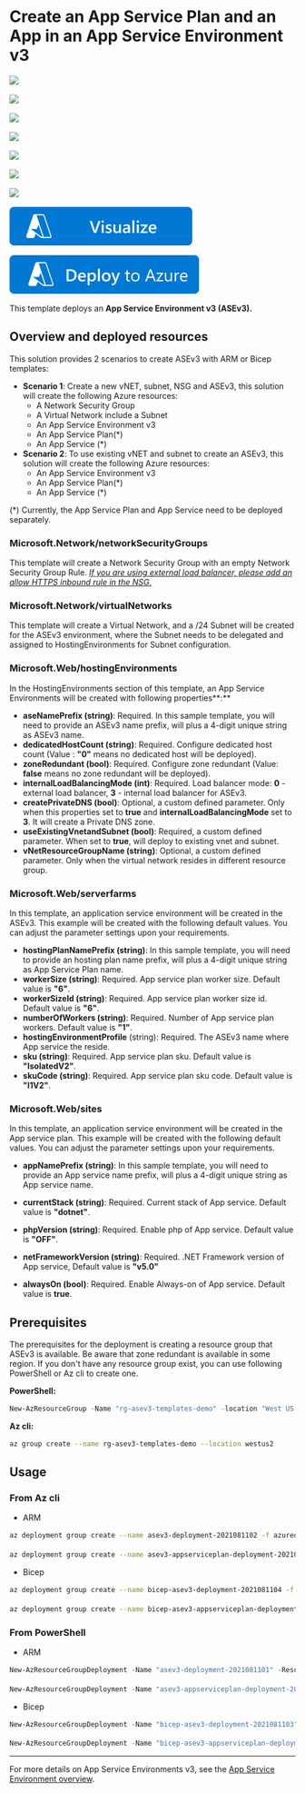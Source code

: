 # Create an App Service Plan and an App in an App Service Environment v3

![](https://azurequickstartsservice.blob.core.windows.net/badges/quickstarts/microsoft.web/web-app-asp-app-on-asev3-create/PublicLastTestDate.svg)

![](https://azurequickstartsservice.blob.core.windows.net/badges/quickstarts/microsoft.web/web-app-asp-app-on-asev3-create/PublicDeployment.svg)

![](https://azurequickstartsservice.blob.core.windows.net/badges/quickstarts/microsoft.web/web-app-asp-app-on-asev3-create/FairfaxLastTestDate.svg)

![](https://azurequickstartsservice.blob.core.windows.net/badges/quickstarts/microsoft.web/web-app-asp-app-on-asev3-create/FairfaxDeployment.svg)

![](https://azurequickstartsservice.blob.core.windows.net/badges/quickstarts/microsoft.web/web-app-asp-app-on-asev3-create/BestPracticeResult.svg)

![](https://azurequickstartsservice.blob.core.windows.net/badges/quickstarts/microsoft.web/web-app-asp-app-on-asev3-create/CredScanResult.svg)

![](https://azurequickstartsservice.blob.core.windows.net/badges/quickstarts/microsoft.web/web-app-asp-app-on-asev3-create/BicepVersion.svg)

[![Visualize](https://raw.githubusercontent.com/Azure/azure-quickstart-templates/master/1-CONTRIBUTION-GUIDE/images/visualizebutton.svg?sanitize=true)](http://armviz.io/#/?load=https%3A%2F%2Fraw.githubusercontent.com%2FAzure%2Fazure-quickstart-templates%2Fmaster%2Fquickstarts%2Fmicrosoft.web%2Fweb-app-asp-app-on-asev3-create%2Fazuredeploy.json)

[![](https://raw.githubusercontent.com/Azure/azure-quickstart-templates/master/1-CONTRIBUTION-GUIDE/images/deploytoazure.svg?sanitize=true)](https://portal.azure.com/#create/Microsoft.Template/uri/https%3A%2F%2Fraw.githubusercontent.com%2FAzure%2Fazure-quickstart-templates%2Fmaster%2Fquickstarts%2Fmicrosoft.web%2Fweb-app-asp-app-on-asev3-create%2Fazuredeploy.json)

This template deploys an **App Service Environment v3 (ASEv3).** 

## Overview and deployed resources

This solution provides 2 scenarios to create ASEv3 with ARM or Bicep templates:

- **Scenario 1**: Create a new vNET, subnet, NSG and ASEv3, this solution will create the following Azure resources:
  - A Network Security Group
  - A Virtual Network include a Subnet
  - An App Service Environment v3
  - An App Service Plan(*)
  - An App Service (*)
- **Scenario 2**: To use existing vNET and subnet to create an ASEv3, this solution will create the following Azure resources:
  - An App Service Environment v3
  - An App Service Plan(*)
  - An App Service (*)

(*) Currently, the App Service Plan and App Service need to be deployed separately.

### Microsoft.Network/networkSecurityGroups

This template will create a Network Security Group with an empty Network Security Group Rule. *<u>If you are using external load balancer, please add an allow HTTPS inbound rule in the NSG.</u>*

### Microsoft.Network/virtualNetworks

This template will create a Virtual Network, and a /24 Subnet will be created for the ASEv3 environment, where the Subnet needs to be delegated and assigned to HostingEnvironments for Subnet configuration.

### Microsoft.Web/hostingEnvironments

In the HostingEnvironments section of this template, an App Service Environments will be created with following properties**:**

- **aseNamePrefix (string)**: Required. In this sample template, you will need to provide an ASEv3 name prefix, will plus a 4-digit unique string as ASEv3 name.
- **dedicatedHostCount (string)**: Required. Configure dedicated host count (Value : **"0"** means no dedicated host will be deployed).
- **zoneRedundant (bool)**: Required. Configure zone redundant (Value: **false** means no zone redundant will be deployed).
- **internalLoadBalancingMode (int)**: Required. Load balancer mode: **0** - external load balancer, **3** - internal load balancer for ASEv3.
- **createPrivateDNS (bool)**: Optional, a custom defined parameter. Only when this properties set to **true** and **internalLoadBalancingMode** set to **3**. It will create a Private DNS zone.
- **useExistingVnetandSubnet (bool)**: Required, a custom defined parameter. When set to **true**, will deploy to existing vnet and subnet.
- **vNetResourceGroupName (string)**: Optional, a custom defined parameter. Only when the virtual network resides in different resource group.

### Microsoft.Web/serverfarms

In this template, an application service environment will be created in the ASEv3. This example will be created with the following default values. You can adjust the parameter settings upon your requirements.

- **hostingPlanNamePrefix (string)**: In this sample template, you will need to provide an hosting plan name prefix, will plus a 4-digit unique string as App Service Plan name.
- **workerSize (string)**: Required. App service plan worker size. Default value is **"6"**.
- **workerSizeId (string)**: Required. App service plan worker size id. Default value is **"6"**.
- **numberOfWorkers (string)**: Required. Number of App service plan workers. Default value is **"1"**.
- **hostingEnvironmentProfile** (string): Required. The ASEv3 name where App service the reside.
- **sku (string)**: Required. App service plan sku. Default value is **"IsolatedV2"**.
- **skuCode (string)**: Required. App service plan sku code. Default value is **"I1V2"**.

### Microsoft.Web/sites

In this template, an application service environment will be created in the App service plan. This example will be created with the following default values. You can adjust the parameter settings upon your requirements.

- **appNamePrefix (string)**: In this sample template, you will need to provide an App service name prefix, will plus a 4-digit unique string as App service name.

- **currentStack (string)**: Required. Current stack of App service. Default value is **"dotnet"**.

- **phpVersion (string)**: Required. Enable php of App service. Default value is **"OFF"**.

- **netFrameworkVersion (string)**: Required. .NET Framework version of App service, Default value is **"v5.0"**

- **alwaysOn (bool)**: Required. Enable Always-on of App service. Default value is **true**.

  

## Prerequisites

The prerequisites for the deployment is creating a resource group that ASEv3 is available. Be aware that zone redundant is available in some region. If you don't have any resource group exist, you can use following PowerShell or Az cli to create one.

**PowerShell:**

```powershell
New-AzResourceGroup -Name "rg-asev3-templates-demo" -location "West US 2"
```

**Az cli:**

```bash
az group create --name rg-asev3-templates-demo --location westus2
```

## Usage

### From Az cli
- ARM

```bash
az deployment group create --name asev3-deployment-2021081102 -f azuredeploy.json --parameters azuredeploy.parameters.json -g rg-asev3-templates-demo

az deployment group create --name asev3-appserviceplan-deployment-2021081106 -f nested/azuredeploy.site.json --parameters nested/azuredeploy.site.parameters.json -g rg-asev3-templates-demo
```

- Bicep

```bash
az deployment group create --name bicep-asev3-deployment-2021081104 -f main.bicep --parameters azuredeploy.parameters.json -g rg-asev3-templates-demo

az deployment group create --name bicep-asev3-appserviceplan-deployment-2021081108 -f modules/site.bicep --parameters nested/azuredeploy.site.parameters.json -g rg-asev3-templates-demo
```

### From PowerShell

- ARM

```powershell
New-AzResourceGroupDeployment -Name "asev3-deployment-2021081101" -ResourceGroupName "rg-asev3-templates-demo" -TemplateFile ".\azuredeploy.json" -TemplateParameterFile ".\azuredeploy.parameters.json"

New-AzResourceGroupDeployment -Name "asev3-appserviceplan-deployment-2021081105" -ResourceGroupName "rg-asev3-templates-demo" -TemplateFile ".\nested\azuredeploy.site.json" -TemplateParameterFile ".\nested\azuredeploy.site.parameters.json"
```

- Bicep

```powershell
New-AzResourceGroupDeployment -Name "bicep-asev3-deployment-2021081103" -ResourceGroupName "rg-asev3-templates-demo" -TemplateFile ".\main.bicep" -TemplateParameterFile ".\azuredeploy.parameters.json"

New-AzResourceGroupDeployment -Name "bicep-asev3-appserviceplan-deployment-2021081107" -ResourceGroupName "rg-asev3-templates-demo" -TemplateFile ".\modules\site.bicep" -TemplateParameterFile ".\nested\azuredeploy.site.parameters.json"
```

------

For more details on App Service Environments v3, see the [App Service Environment overview](https://docs.microsoft.com/en-us/azure/app-service/environment/overview).

